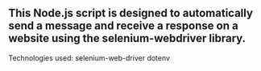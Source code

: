 This Node.js script is designed to automatically send a message and receive a response on a website using the selenium-webdriver library.
----------------------------------------------------------------------------------------------------------------------------------------
Technologies used:
selenium-web-driver
dotenv
